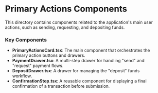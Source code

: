 # Primary Actions Components

This directory contains components related to the application's main user actions, such as sending, requesting, and depositing funds.

### Key Components

- **PrimaryActionsCard.tsx**: The main component that orchestrates the primary action buttons and drawers.
- **PaymentDrawer.tsx**: A multi-step drawer for handling "send" and "request" payment flows.
- **DepositDrawer.tsx**: A drawer for managing the "deposit" funds workflow.
- **ConfirmationStep.tsx**: A reusable component for displaying a final confirmation of a transaction before submission.
